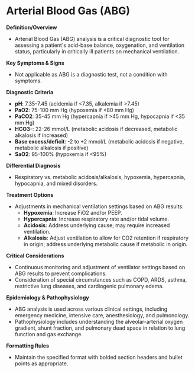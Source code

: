 # Arterial Blood Gas (ABG)

**Definition/Overview**
- Arterial Blood Gas (ABG) analysis is a critical diagnostic tool for assessing a patient's acid-base balance, oxygenation, and ventilation status, particularly in critically ill patients on mechanical ventilation.

**Key Symptoms & Signs**
- Not applicable as ABG is a diagnostic test, not a condition with symptoms.

**Diagnostic Criteria**
- **pH**: 7.35-7.45 (acidemia if <7.35, alkalemia if >7.45)
- **PaO2**: 75-100 mm Hg (hypoxemia if <80 mm Hg)
- **PaCO2**: 35-45 mm Hg (hypercapnia if >45 mm Hg, hypocapnia if <35 mm Hg)
- **HCO3-**: 22-26 mmol/L (metabolic acidosis if decreased, metabolic alkalosis if increased)
- **Base excess/deficit**: -2 to +2 mmol/L (metabolic acidosis if negative, metabolic alkalosis if positive)
- **SaO2**: 95-100% (hypoxemia if <95%)

**Differential Diagnosis**
- Respiratory vs. metabolic acidosis/alkalosis, hypoxemia, hypercapnia, hypocapnia, and mixed disorders.

**Treatment Options**
- Adjustments in mechanical ventilation settings based on ABG results:
  - **Hypoxemia**: Increase FiO2 and/or PEEP.
  - **Hypercapnia**: Increase respiratory rate and/or tidal volume.
  - **Acidosis**: Address underlying cause; may require increased ventilation.
  - **Alkalosis**: Adjust ventilation to allow for CO2 retention if respiratory in origin; address underlying metabolic cause if metabolic in origin.

**Critical Considerations**
- Continuous monitoring and adjustment of ventilator settings based on ABG results to prevent complications.
- Consideration of special circumstances such as COPD, ARDS, asthma, restrictive lung diseases, and cardiogenic pulmonary edema.

**Epidemiology & Pathophysiology**
- ABG analysis is used across various clinical settings, including emergency medicine, intensive care, anesthesiology, and pulmonology.
- Pathophysiology includes understanding the alveolar-arterial oxygen gradient, shunt fraction, and pulmonary dead space in relation to lung function and gas exchange.

**Formatting Rules**
- Maintain the specified format with bolded section headers and bullet points as appropriate.